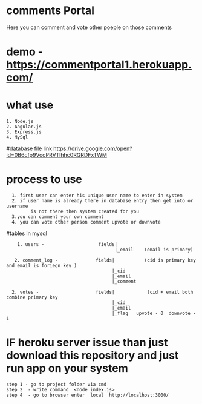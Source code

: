 # comments Portal
Here you can comment and vote other poeple on those comments
# demo - <a>https://commentportal1.herokuapp.com/</a>

# what use
    1. Node.js 
    2. Angular.js
    3. Express.js
    4. MySql
    
 #database file
   link <a>https://drive.google.com/open?id=0B6cfp9VooPRVTlhhc0RGRDFxTWM</a>
   
  # process to use
  
      1. first user can enter his unique user name to enter in system 
      2. if user name is already there in database entry then get into or username 
             is not there then system created for you 
      3.you can comment your own comment
      4. you can vote other person comment upvote or downvote 
      
  #tables in mysql 
  
        1. users -                    fields|
                                            |_email    (email is primary)
       
       2. comment_log -              fields|           (cid is primary key and email is foriegn key )
                                           |_cid
                                           |_email
                                           |_comment
                                           
      2. votes -                     fields|            (cid + email both combine primary key
                                           |_cid
                                           |_email
                                           |_flag   upvote - 0  downvote - 1 
                                           
# IF heroku server issue than just download this repository and just run app on your system
    step 1 - go to project folder via cmd 
    step 2  - write command  <node index.js>
    step 4  - go to browser enter  local  http://localhost:3000/
                                           
